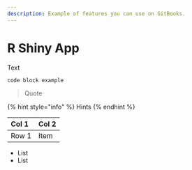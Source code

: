 ```yaml
---
description: Example of features you can use on GitBooks.
---
```


# R Shiny App

Text 

```text
code block example
```

> Quote

{% hint style="info" %}
Hints
{% endhint %}

| Col 1 | Col 2 |
| :--- | :--- |
| Row 1 | Item |

* List
* List



